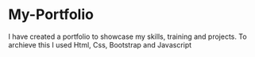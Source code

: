 # My-Portfolio
I have created a portfolio to showcase my skills, training and projects. To archieve this I used Html, Css, Bootstrap and Javascript
